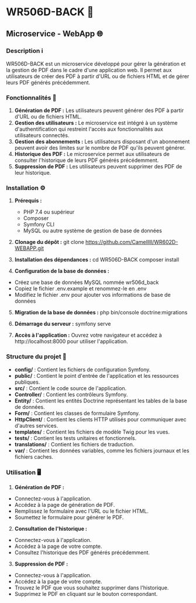 # WR506D-BACK 📄

## Microservice - WebApp 🌐

### Description ℹ️
WR506D-BACK est un microservice développé pour gérer la génération et la gestion de PDF dans le cadre d'une application web. Il permet aux utilisateurs de créer des PDF à partir d'URL ou de fichiers HTML et de gérer leurs PDF générés précédemment.

### Fonctionnalités 🚀

1. **Génération de PDF :** Les utilisateurs peuvent générer des PDF à partir d'URL ou de fichiers HTML.
2. **Gestion des utilisateurs :** Le microservice est intégré à un système d'authentification qui restreint l'accès aux fonctionnalités aux utilisateurs connectés.
3. **Gestion des abonnements :** Les utilisateurs disposant d'un abonnement peuvent avoir des limites sur le nombre de PDF qu'ils peuvent générer.
4. **Historique des PDF :** Le microservice permet aux utilisateurs de consulter l'historique de leurs PDF générés précédemment.
5. **Suppression de PDF :** Les utilisateurs peuvent supprimer des PDF de leur historique.

### Installation ⚙️

1. **Prérequis :**
   - PHP 7.4 ou supérieur
   - Composer
   - Symfony CLI
   - MySQL ou autre système de gestion de base de données

2. **Clonage du dépôt :**
git clone https://github.com/Camelllll/WR602D-WEBAPP.git

3. **Installation des dépendances :**
cd WR506D-BACK
composer install

4. **Configuration de la base de données :**
- Créez une base de données MySQL nommée wr506d_back
- Copiez le fichier .env.example et renommez-le en .env
- Modifiez le fichier .env pour ajouter vos informations de base de données

5. **Migration de la base de données :**
php bin/console doctrine:migrations

6. **Démarrage du serveur :**
symfony serve


7. **Accès à l'application :**
Ouvrez votre navigateur et accédez à http://localhost:8000 pour utiliser l'application.

### Structure du projet 📁

- **config/** : Contient les fichiers de configuration Symfony.
- **public/** : Contient le point d'entrée de l'application et les ressources publiques.
- **src/** : Contient le code source de l'application.
- **Controller/** : Contient les contrôleurs Symfony.
- **Entity/** : Contient les entités Doctrine représentant les tables de la base de données.
- **Form/** : Contient les classes de formulaire Symfony.
- **HttpClient/** : Contient les clients HTTP utilisés pour communiquer avec d'autres services.
- **templates/** : Contient les fichiers de modèle Twig pour les vues.
- **tests/** : Contient les tests unitaires et fonctionnels.
- **translations/** : Contient les fichiers de traduction.
- **var/** : Contient les données variables, comme les fichiers journaux et les fichiers caches.

### Utilisation 🖥️

1. **Génération de PDF :**
- Connectez-vous à l'application.
- Accédez à la page de génération de PDF.
- Remplissez le formulaire avec l'URL ou le fichier HTML.
- Soumettez le formulaire pour générer le PDF.

2. **Consultation de l'historique :**
- Connectez-vous à l'application.
- Accédez à la page de votre compte.
- Consultez l'historique des PDF générés précédemment.

3. **Suppression de PDF :**
- Connectez-vous à l'application.
- Accédez à la page de votre compte.
- Trouvez le PDF que vous souhaitez supprimer dans l'historique.
- Supprimez le PDF en cliquant sur le bouton correspondant.

